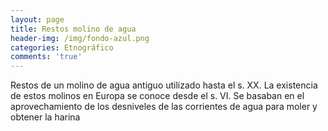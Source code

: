 ```yaml
---
layout: page
title: Restos molino de agua
header-img: /img/fondo-azul.png
categories: Etnográfico
comments: 'true'
---
```



Restos de un molino de agua antiguo utilizado hasta el s. XX. La existencia de estos molinos en Europa se conoce desde el s. VI. Se basaban en el aprovechamiento de los desniveles de las corrientes de agua para moler y obtener la harina

<div class="photo-gallery">
<ul>
</ul>
</div>
